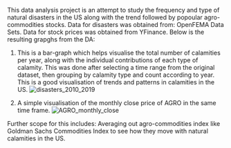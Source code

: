 This data analysis project is an attempt to study the frequency and type of natural disasters in the US along with the trend followed by popoular agro-commodities stocks. 
Data for disasters was obtained from: OpenFEMA Data Sets. Data for stock prices was obtained from YFinance. 
Below is the resulting grapghs from the DA: 

1. This is a bar-graph which helps visualise the total number of calamities per year, along with the individual contributions of each type of calamity. This was done after selecting a time range from the original dataset, then grouping by calamity type and count according to year. This is a good visualisation of trends and patterns in calamities in the US.
![disasters_2010_2019](https://github.com/user-attachments/assets/874f9565-3617-4bda-a759-890954a473cc)

2. A simple visualisation of the monthly close price of AGRO in the same time frame.
![AGRO_monthly_close](https://github.com/user-attachments/assets/d6644ea2-571a-416e-94be-de4acca49cae)

Further scope for this includes: Averaging out agro-commodities index like Goldman Sachs Commodities Index to see how they move with natural calamities in the US.
